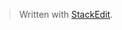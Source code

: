


> Written with [StackEdit](https://stackedit.io/).
<!--stackedit_data:
eyJoaXN0b3J5IjpbMTEzMjQ5NTgyMV19
-->
